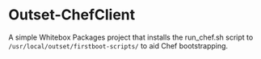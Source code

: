 Outset-ChefClient
====

A simple Whitebox Packages project that installs the run_chef.sh script to `/usr/local/outset/firstboot-scripts/` to aid Chef bootstrapping.